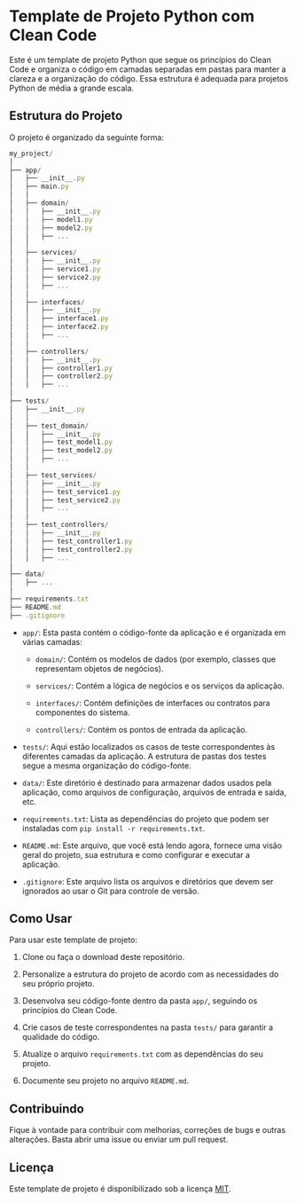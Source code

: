 # Template de Projeto Python com Clean Code

Este é um template de projeto Python que segue os princípios do Clean Code e organiza o código em camadas separadas em pastas para manter a clareza e a organização do código. Essa estrutura é adequada para projetos Python de média a grande escala.

## Estrutura do Projeto

O projeto é organizado da seguinte forma:
```javascript
my_project/ 
│
├── app/
│   ├── __init__.py
│   ├── main.py
│   │
│   ├── domain/
│   │   ├── __init__.py
│   │   ├── model1.py
│   │   ├── model2.py
│   │   ├── ...
│   │
│   ├── services/
│   │   ├── __init__.py
│   │   ├── service1.py
│   │   ├── service2.py
│   │   ├── ...
│   │
│   ├── interfaces/
│   │   ├── __init__.py
│   │   ├── interface1.py
│   │   ├── interface2.py
│   │   ├── ...
│   │
│   ├── controllers/
│   │   ├── __init__.py
│   │   ├── controller1.py
│   │   ├── controller2.py
│   │   ├── ...
│
├── tests/
│   ├── __init__.py
│   │
│   ├── test_domain/
│   │   ├── __init__.py
│   │   ├── test_model1.py
│   │   ├── test_model2.py
│   │   ├── ...
│   │
│   ├── test_services/
│   │   ├── __init__.py
│   │   ├── test_service1.py
│   │   ├── test_service2.py
│   │   ├── ...
│   │
│   ├── test_controllers/
│   │   ├── __init__.py
│   │   ├── test_controller1.py
│   │   ├── test_controller2.py
│   │   ├── ...
│
├── data/
│   ├── ...
│
├── requirements.txt
├── README.md
├── .gitignore

```

- `app/`: Esta pasta contém o código-fonte da aplicação e é organizada em várias camadas:

    - `domain/`: Contém os modelos de dados (por exemplo, classes que representam objetos de negócios).

    - `services/`: Contém a lógica de negócios e os serviços da aplicação.

    - `interfaces/`: Contém definições de interfaces ou contratos para componentes do sistema.

    - `controllers/`: Contém os pontos de entrada da aplicação.

- `tests/`: Aqui estão localizados os casos de teste correspondentes às diferentes camadas da aplicação. A estrutura de pastas dos testes segue a mesma organização do código-fonte.

- `data/`: Este diretório é destinado para armazenar dados usados pela aplicação, como arquivos de configuração, arquivos de entrada e saída, etc.

- `requirements.txt`: Lista as dependências do projeto que podem ser instaladas com `pip install -r requirements.txt`.

- `README.md`: Este arquivo, que você está lendo agora, fornece uma visão geral do projeto, sua estrutura e como configurar e executar a aplicação.

- `.gitignore`: Este arquivo lista os arquivos e diretórios que devem ser ignorados ao usar o Git para controle de versão.

## Como Usar

Para usar este template de projeto:

1. Clone ou faça o download deste repositório.

2. Personalize a estrutura do projeto de acordo com as necessidades do seu próprio projeto.

3. Desenvolva seu código-fonte dentro da pasta `app/`, seguindo os princípios do Clean Code.

4. Crie casos de teste correspondentes na pasta `tests/` para garantir a qualidade do código.

5. Atualize o arquivo `requirements.txt` com as dependências do seu projeto.

6. Documente seu projeto no arquivo `README.md`.

## Contribuindo

Fique à vontade para contribuir com melhorias, correções de bugs e outras alterações. Basta abrir uma issue ou enviar um pull request.

## Licença

Este template de projeto é disponibilizado sob a licença [MIT](LICENSE).
